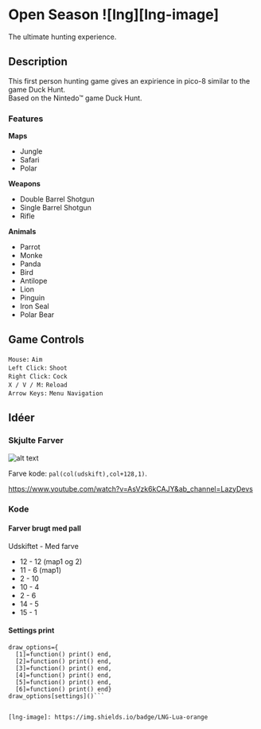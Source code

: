 # Open Season ![lng][lng-image]
The ultimate hunting experience.  
  
  
## Description  
This first person hunting game gives an expirience in pico-8 similar to the game Duck Hunt.  
Based on the Nintedo™ game Duck Hunt.  
  
### Features
**Maps**    
* Jungle  
* Safari  
* Polar  

**Weapons**
* Double Barrel Shotgun
* Single Barrel Shotgun
* Rifle

**Animals**
* Parrot
* Monke
* Panda
* Bird
* Antilope
* Lion
* Pinguin
* Iron Seal
* Polar Bear

## Game Controls  
```Mouse:```         ```Aim```   
```Left Click:```    ```Shoot```  
```Right Click:```    ```Cock```  
```X / V / M:```          ```Reload```  
```Arrow Keys:```     ```Menu Navigation```    

## Idéer
### Skjulte Farver
![alt text](https://nerdyteachers.com/PICO-8/resources/img/reference/hidden_palette.png)

Farve kode: ```pal(col(udskift),col+128,1)```.

https://www.youtube.com/watch?v=AsVzk6kCAJY&ab_channel=LazyDevs
### Kode
#### Farver brugt med pall
Udskiftet - Med farve
* 12 - 12  (map1 og 2)
* 11 - 6 (map1)
* 2 - 10 
* 10 - 4
* 2 - 6
* 14 - 5
* 15 - 1

#### Settings print
```
draw_options={
  [1]=function() print() end,
  [2]=function() print() end,
  [3]=function() print() end,
  [4]=function() print() end,
  [5]=function() print() end,
  [6]=function() print() end} 
draw_options[settings]()```


[lng-image]: https://img.shields.io/badge/LNG-Lua-orange




